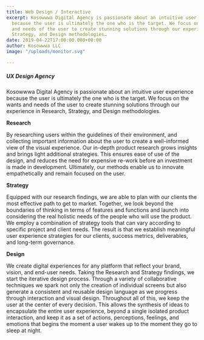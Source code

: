 ```yaml
---
title: Web Design / Interactive
excerpt: Kosowwwa Digital Agency is passionate about an intuitive user experience
  because the user is ultimately the one who is the target. We focus on the wants
  and needs of the user to create stunning solutions through our experience in Research,
  Strategy, and Design methodologies…
date: 2019-04-22T17:00:00.000+00:00
author: Kosowwwa LLC
image: "/uploads/monitor.svg"

---
```

##### UX Design Agency

Kosowwwa Digital Agency is passionate about an intuitive user experience because the user is ultimately the one who is the target. We focus on the wants and needs of the user to create stunning solutions through our experience in Research, Strategy, and Design methodologies.

**Research**

By researching users within the guidelines of their environment, and collecting important information about the user to create a well-informed view of the visual experience. Our in-depth product research grows insights and brings light additional strategies. This ensures ease of use of the design, and reduces the need for expensive re-work before an investment is made in development. Ultimately, our methods enable us to innovate empathetically and remain focused on the user.

**Strategy**

Equipped with our research findings, we are able to plan with our clients the most effective path to get to market. Together, we look beyond the boundaries of thinking in terms of features and functions and launch into considering the real holistic needs of the people who will use the product. We employ a combination of strategy tools that can vary according to specific project and client needs. The result is that we establish meaningful user experience strategies for our clients, success metrics, deliverables, and long-term governance.

**Design**

We create digital experiences for any platform that reflect your brand, vision, and end-user needs. Taking the Research and Strategy findings, we start the iterative design process. Through a variety of collaborative techniques we spark not only the creation of individual screens but also generate a consistent and reusable design language as we progress through interaction and visual design. Throughout all of this, we keep the user at the center of every decision. This allows the synthesis of ideas to encapsulate the entire user experience, beyond a single isolated product interaction, and keep it as a set of actions, perceptions, feelings, and emotions that begins the moment a user wakes up to the moment they go to sleep at night.